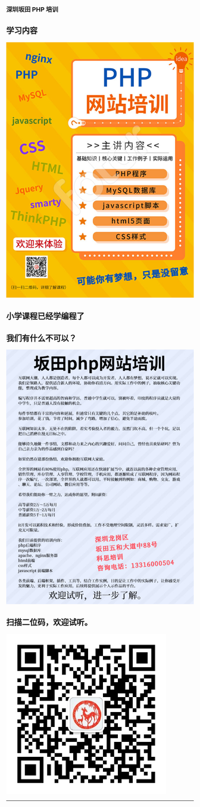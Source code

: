 ### 深圳坂田 PHP 培训

## 学习内容


![Image](./php_face.jpg)

## 小学课程已经学编程了
## 我们有什么不可以？

![Image](./php_back.jpg)

## 扫描二位码，欢迎试听。

![Image](./weichat.jpg)

****